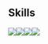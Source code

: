 ## Skills
<img src ="https://img.shields.io/badge/unity-FFFFFF?&style=for-the-badge&logo=Unity&logoColor=black"/><img src ="https://img.shields.io/badge/c%23-A179DC?&style=for-the-badge&logo=c%23&logoColor=white"/><img src ="https://img.shields.io/badge/cpp-00599C?&style=for-the-badge&logo=cplusplus&logoColor=white"/><img src ="https://img.shields.io/badge/mysql-4479A1?&style=for-the-badge&logo=mysql&logoColor=white"/>
<br/>
